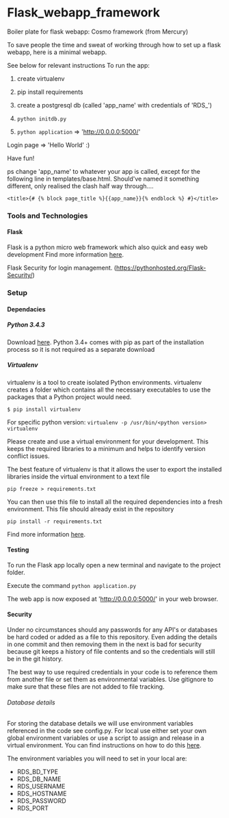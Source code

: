 # Flask_webapp_framework
Boiler plate for flask webapp: Cosmo framework (from Mercury)

To save people the time and sweat of working through how to set up a flask webapp, here is a minimal webapp.

See below for relevant instructions
To run the app:

1) create virtualenv

2) pip install requirements

3) create a postgresql db (called 'app_name' with credentials of 'RDS_')

3) `python initdb.py`

4) `python application` => 'http://0.0.0.0:5000/'

Login page => 'Hello World' :)

Have fun!

ps change 'app_name' to whatever your app is called, except for the following line in templates/base.html. Should've named it something different, only realised the clash half way through....

```<title>{# {% block page_title %}{{app_name}}{% endblock %} #}</title>```

### Tools and Technologies

#### Flask

Flask is a python micro web framework which also quick and easy web development Find more information [here](http://flask.pocoo.org/).

Flask Security for login management. (https://pythonhosted.org/Flask-Security/)

### Setup

#### Dependacies 

##### Python 3.4.3 

Download [here](https://www.python.org/downloads/release/python-343/).
Python 3.4+ comes with pip as part of the installation process so it is not required as a separate download

##### Virtualenv

virtualenv is a tool to create isolated Python environments. virtualenv creates a folder which contains all the necessary executables to use the packages that a Python project would need.

` $ pip install virtualenv `

For specific python version:
` virtualenv -p /usr/bin/<python version> virtualenv `

Please create and use a virtual environment for your development. This keeps the required libraries to a minimum and helps to identify version conflict issues. 

The best feature of virtualenv is that it allows the user to export the installed libraries inside the virtual environment to a text file 

`pip freeze > requirements.txt`

You can then use this file to install all the required dependencies into a fresh environment. This file should already exist in the repository

`pip install -r requirements.txt`

Find more information [here](http://docs.python-guide.org/en/latest/dev/virtualenvs/).

#### Testing

To run the Flask app locally open a new terminal and navigate to the project folder.

Execute the command `python application.py`

The web app is now exposed at 'http://0.0.0.0:5000/' in your web browser.

#### Security

Under no circumstances should any passwords for any API's or databases be hard coded or added as a file to this repository. Even adding the details in one commit and then removing them in the next is bad for security because git keeps a history of file contents and so the credentials will still be in the git history. 

The best way to use required credentials in your code is to reference them from another file or set them as environmental variables. Use gitignore to make sure that these files are not added to file tracking. 

###### Database details

For storing the database details we will use environment variables referenced in the code see config.py. For local use either set your own global environment variables or use a script to assign and release in a virtual environment. You can find instructions on how to do this [here](http://stackoverflow.com/a/38645983). 

The environment variables you will need to set in your local are:

 * RDS_BD_TYPE
 * RDS_DB_NAME
 * RDS_USERNAME
 * RDS_HOSTNAME
 * RDS_PASSWORD
 * RDS_PORT

